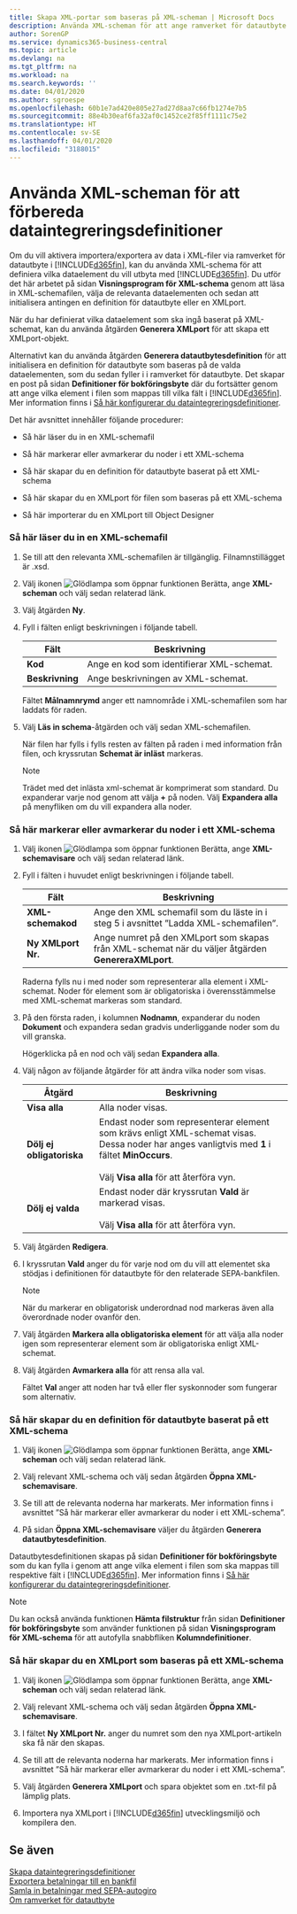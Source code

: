 ```yaml
---
title: Skapa XML-portar som baseras på XML-scheman | Microsoft Docs
description: Använda XML-scheman för att ange ramverket för datautbyte.
author: SorenGP
ms.service: dynamics365-business-central
ms.topic: article
ms.devlang: na
ms.tgt_pltfrm: na
ms.workload: na
ms.search.keywords: ''
ms.date: 04/01/2020
ms.author: sgroespe
ms.openlocfilehash: 60b1e7ad420e805e27ad27d8aa7c66fb1274e7b5
ms.sourcegitcommit: 88e4b30eaf6fa32af0c1452ce2f85ff1111c75e2
ms.translationtype: HT
ms.contentlocale: sv-SE
ms.lasthandoff: 04/01/2020
ms.locfileid: "3188015"
---
```

# <a name="use-xml-schemas-to-prepare-data-exchange-definitions"></a>Använda XML-scheman för att förbereda dataintegreringsdefinitioner
Om du vill aktivera importera/exportera av data i XML-filer via ramverket för datautbyte i [!INCLUDE[d365fin](includes/d365fin_md.md)], kan du använda XML-schema för att definiera vilka dataelement du vill utbyta med [!INCLUDE[d365fin](includes/d365fin_md.md)]. Du utför det här arbetet på sidan **Visningsprogram för XML-schema** genom att läsa in XML-schemafilen, välja de relevanta dataelementen och sedan att initialisera antingen en definition för datautbyte eller en XMLport.  

 När du har definierat vilka dataelement som ska ingå baserat på XML-schemat, kan du använda åtgärden **Generera XMLport** för att skapa ett XMLport-objekt.  

 Alternativt kan du använda åtgärden **Generera datautbytesdefinition** för att initialisera en definition för datautbyte som baseras på de valda dataelementen, som du sedan fyller i i ramverket för datautbyte. Det skapar en post på sidan **Definitioner för bokföringsbyte** där du fortsätter genom att ange vilka element i filen som mappas till vilka fält i [!INCLUDE[d365fin](includes/d365fin_md.md)]. Mer information finns i [Så här konfigurerar du dataintegreringsdefinitioner](across-how-to-set-up-data-exchange-definitions.md).  

 Det här avsnittet innehåller följande procedurer:  

-   Så här läser du in en XML-schemafil  

-   Så här markerar eller avmarkerar du noder i ett XML-schema  

-   Så här skapar du en definition för datautbyte baserat på ett XML-schema  

-   Så här skapar du en XMLport för filen som baseras på ett XML-schema  

-   Så här importerar du en XMLport till Object Designer  

### <a name="to-load-an-xml-schema-file"></a>Så här läser du in en XML-schemafil  

1.  Se till att den relevanta XML-schemafilen är tillgänglig. Filnamnstillägget är .xsd.  

2.  Välj ikonen ![Glödlampa som öppnar funktionen Berätta](media/ui-search/search_small.png "Berätta vad du vill göra"), ange **XML-scheman** och välj sedan relaterad länk.  

3.  Välj åtgärden **Ny**.  

4.  Fyll i fälten enligt beskrivningen i följande tabell.  

    |Fält|Beskrivning|  
    |---------------------------------|---------------------------------------|  
    |**Kod**|Ange en kod som identifierar XML-schemat.|  
    |**Beskrivning**|Ange beskrivningen av XML-schemat.|  

     Fältet **Målnamnrymd** anger ett namnområde i XML-schemafilen som har laddats för raden.  

5.  Välj **Läs in schema**-åtgärden och välj sedan XML-schemafilen.  

     När filen har fylls i fylls resten av fälten på raden i med information från filen, och kryssrutan **Schemat är inläst** markeras.  

    > [!NOTE]  
    >  Trädet med det inlästa xml-schemat är komprimerat som standard. Du expanderar varje nod genom att välja **+** på noden. Välj **Expandera alla** på menyfliken om du vill expandera alla noder.  

### <a name="to-select-or-clear-nodes-in-an-xml-schema"></a>Så här markerar eller avmarkerar du noder i ett XML-schema  

1.  Välj ikonen ![Glödlampa som öppnar funktionen Berätta](media/ui-search/search_small.png "Berätta vad du vill göra"), ange **XML-schemavisare** och välj sedan relaterad länk.  

2.  Fyll i fälten i huvudet enligt beskrivningen i följande tabell.  

    |Fält|Beskrivning|  
    |---------------------------------|---------------------------------------|  
    |**XML-schemakod**|Ange den XML schemafil som du läste in i steg 5 i avsnittet ”Ladda XML-schemafilen”.|  
    |**Ny XMLport Nr.**|Ange numret på den XMLport som skapas från XML-schemat när du väljer åtgärden **GenereraXMLport**.|  

     Raderna fylls nu i med noder som representerar alla element i XML-schemat. Noder för element som är obligatoriska i överensstämmelse med XML-schemat markeras som standard.  

3.  På den första raden, i kolumnen **Nodnamn**, expanderar du noden **Dokument** och expandera sedan gradvis underliggande noder som du vill granska.  

     Högerklicka på en nod och välj sedan **Expandera alla**.  

4.  Välj någon av följande åtgärder för att ändra vilka noder som visas.  

    |**Åtgärd**|Beskrivning|  
    |----------------|---------------------------------------|  
    |**Visa alla**|Alla noder visas.|  
    |**Dölj ej obligatoriska**|Endast noder som representerar element som krävs enligt XML-schemat visas. Dessa noder har anges vanligtvis med **1** i fältet **MinOccurs**.<br /><br /> Välj **Visa alla** för att återföra vyn.|  
    |**Dölj ej valda**|Endast noder där kryssrutan **Vald** är markerad visas.<br /><br /> Välj **Visa alla** för att återföra vyn.|  

5.  Välj åtgärden **Redigera**.  

6.  I kryssrutan **Vald** anger du för varje nod om du vill att elementet ska stödjas i definitionen för datautbyte för den relaterade SEPA-bankfilen.  

    > [!NOTE]  
    >  När du markerar en obligatorisk underordnad nod markeras även alla överordnade noder ovanför den.  

7.  Välj åtgärden **Markera alla obligatoriska element** för att välja alla noder igen som representerar element som är obligatoriska enligt XML-schemat.  

8.  Välj åtgärden **Avmarkera alla** för att rensa alla val.  

     Fältet **Val** anger att noden har två eller fler syskonnoder som fungerar som alternativ.  

### <a name="to-generate-a-data-exchange-definition-that-is-based-on-an-xml-schema"></a>Så här skapar du en definition för datautbyte baserat på ett XML-schema  

1.  Välj ikonen ![Glödlampa som öppnar funktionen Berätta](media/ui-search/search_small.png "Berätta vad du vill göra"), ange **XML-scheman** och välj sedan relaterad länk.  

2.  Välj relevant XML-schema och välj sedan åtgärden **Öppna XML-schemavisare**.  

3.  Se till att de relevanta noderna har markerats. Mer information finns i avsnittet ”Så här markerar eller avmarkerar du noder i ett XML-schema”.  

4.  På sidan **Öppna XML-schemavisare** väljer du åtgärden **Generera datautbytesdefinition**.  

 Datautbytesdefinitionen skapas på sidan **Definitioner för bokföringsbyte** som du kan fylla i genom att ange vilka element i filen som ska mappas till respektive fält i [!INCLUDE[d365fin](includes/d365fin_md.md)]. Mer information finns i [Så här konfigurerar du dataintegreringsdefinitioner](across-how-to-set-up-data-exchange-definitions.md).  

> [!NOTE]  
>  Du kan också använda funktionen **Hämta filstruktur** från sidan **Definitioner för bokföringsbyte** som använder funktionen på sidan **Visningsprogram för XML-schema** för att autofylla snabbfliken **Kolumndefinitioner**.  

### <a name="to-generate-an-xmlport-that-is-based-on-an-xml-schema"></a>Så här skapar du en XMLport som baseras på ett XML-schema  

1.  Välj ikonen ![Glödlampa som öppnar funktionen Berätta](media/ui-search/search_small.png "Berätta vad du vill göra"), ange **XML-scheman** och välj sedan relaterad länk.  

2.  Välj relevant XML-schema och välj sedan åtgärden **Öppna XML-schemavisare**.  

3.  I fältet **Ny XMLport Nr.** anger du numret som den nya XMLport-artikeln ska få när den skapas.  

4.  Se till att de relevanta noderna har markerats. Mer information finns i avsnittet ”Så här markerar eller avmarkerar du noder i ett XML-schema”.  

5.  Välj åtgärden **Generera XMLport** och spara objektet som en .txt-fil på lämplig plats.  

6. Importera nya XMLport i [!INCLUDE[d365fin](includes/d365fin_md.md)] utvecklingsmiljö och kompilera den.

## <a name="see-also"></a>Se även  
[Skapa dataintegreringsdefinitioner](across-how-to-set-up-data-exchange-definitions.md)   
[Exportera betalningar till en bankfil](finance-make-payments-with-bank-data-conversion-service-or-sepa-credit-transfer.md#exporting-payments-to-a-bank-file)   
[Samla in betalningar med SEPA-autogiro](finance-collect-payments-with-sepa-direct-debit.md)   
[Om ramverket för datautbyte](across-about-the-data-exchange-framework.md)

